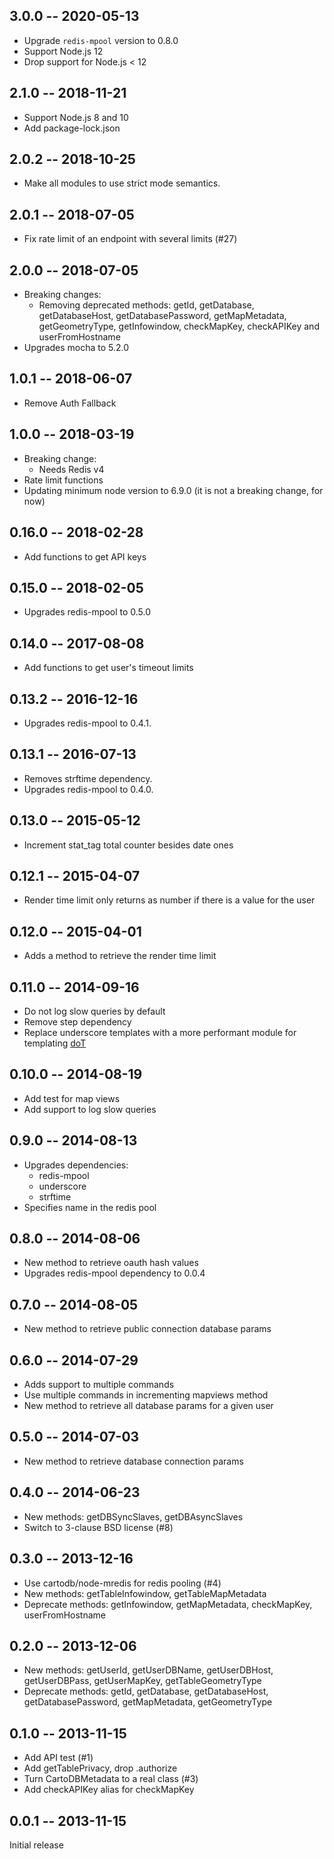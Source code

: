 3.0.0 -- 2020-05-13
--------------------
- Upgrade `redis-mpool` version to 0.8.0
- Support Node.js 12
- Drop support for Node.js < 12

2.1.0 -- 2018-11-21
--------------------
- Support Node.js 8 and 10
- Add package-lock.json

2.0.2 -- 2018-10-25
--------------------
- Make all modules to use strict mode semantics.

2.0.1 -- 2018-07-05
--------------------
- Fix rate limit of an endpoint with several limits (#27)

2.0.0 -- 2018-07-05
--------------------
- Breaking changes:
    - Removing deprecated methods: getId, getDatabase, getDatabaseHost, getDatabasePassword, getMapMetadata,
      getGeometryType, getInfowindow, checkMapKey, checkAPIKey and userFromHostname
- Upgrades mocha to 5.2.0

1.0.1 -- 2018-06-07
--------------------
- Remove Auth Fallback

1.0.0 -- 2018-03-19
--------------------
- Breaking change:
    - Needs Redis v4
- Rate limit functions
- Updating minimum node version to 6.9.0 (it is not a breaking change, for now)

0.16.0 -- 2018-02-28
--------------------
- Add functions to get API keys

0.15.0 -- 2018-02-05
--------------------
- Upgrades redis-mpool to 0.5.0

0.14.0 -- 2017-08-08
--------------------
 - Add functions to get user's timeout limits

0.13.2 -- 2016-12-16
--------------------
- Upgrades redis-mpool to 0.4.1.

0.13.1 -- 2016-07-13
--------------------
- Removes strftime dependency.
- Upgrades redis-mpool to 0.4.0.

0.13.0 -- 2015-05-12
--------------------
- Increment stat_tag total counter besides date ones

0.12.1 -- 2015-04-07
--------------------
- Render time limit only returns as number if there is a value for the user

0.12.0 -- 2015-04-01
--------------------
- Adds a method to retrieve the render time limit

0.11.0 -- 2014-09-16
--------------------
- Do not log slow queries by default
- Remove step dependency
- Replace underscore templates with a more performant module for templating [doT](https://github.com/olado/doT)

0.10.0 -- 2014-08-19
--------------------
- Add test for map views
- Add support to log slow queries

0.9.0 -- 2014-08-13
-------------------
- Upgrades dependencies:
    - redis-mpool
    - underscore
    - strftime
- Specifies name in the redis pool

0.8.0 -- 2014-08-06
-------------------
- New method to retrieve oauth hash values
- Upgrades redis-mpool dependency to 0.0.4

0.7.0 -- 2014-08-05
-------------------
- New method to retrieve public connection database params

0.6.0 -- 2014-07-29
-------------------
- Adds support to multiple commands
- Use multiple commands in incrementing mapviews method
- New method to retrieve all database params for a given user

0.5.0 -- 2014-07-03
-------------------
 - New method to retrieve database connection params

0.4.0 -- 2014-06-23
-------------------
 - New methods: getDBSyncSlaves, getDBAsyncSlaves
 - Switch to 3-clause BSD license (#8)

0.3.0 -- 2013-12-16
-------------------

 - Use cartodb/node-mredis for redis pooling (#4)
 - New methods: getTableInfowindow, getTableMapMetadata
 - Deprecate methods: getInfowindow, getMapMetadata, checkMapKey,
                      userFromHostname

0.2.0 -- 2013-12-06
-------------------

 - New methods: getUserId, getUserDBName, getUserDBHost,
                getUserDBPass, getUserMapKey, getTableGeometryType
 - Deprecate methods: getId, getDatabase, getDatabaseHost,
                      getDatabasePassword, getMapMetadata,
                      getGeometryType

0.1.0 -- 2013-11-15
-------------------

 - Add API test (#1)
 - Add getTablePrivacy, drop .authorize
 - Turn CartoDBMetadata to a real class (#3)
 - Add checkAPIKey alias for checkMapKey

0.0.1 -- 2013-11-15
-------------------

Initial release
